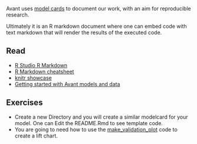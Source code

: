 Avant uses [model cards](https://github.com/avantcredit/avant-analytics/tree/master/models/prod/default/en-US/3.0.0/README.md) to document our work, with an aim for reproducible research.

Ultimately it is an R markdown document where one can embed code with text markdown that will render the results of the executed code. 

## Read
* [R Studio R Markdown](http://rmarkdown.rstudio.com/)   
* [R Markdown cheatsheet](https://www.rstudio.com/wp-content/uploads/2015/02/rmarkdown-cheatsheet.pdf)  
* [knitr showcase](http://yihui.name/knitr/demo/showcase/)
* [Getting started with Avant models and data](https://github.com/avantcredit/avant-analytics/wiki/Getting-started-with-Avant-models-and-data)

## Exercises
* Create a new Directory and you will create a similar modelcard for your model. One can Edit the README.Rmd to see template code.
 * You are going to need how to use the [make_validation_plot](https://github.com/avantcredit/make_validation_plot/blob/master/R/make_validation_plot.R) code to create a lift chart. 
